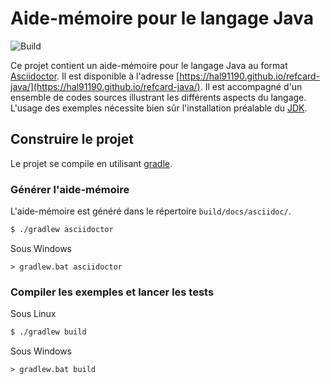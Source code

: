 # Aide-mémoire pour le langage Java

![Build](https://github.com/hal91190/refcard-java/workflows/Java%20CI%20with%20Gradle/badge.svg)

Ce projet contient un aide-mémoire pour le langage Java au format [Asciidoctor](https://asciidoctor.org/).
Il est disponible à l'adresse [https://hal91190.github.io/refcard-java/](https://hal91190.github.io/refcard-java/).
Il est accompagné d'un ensemble de codes sources illustrant les différents aspects du langage.
L'usage des exemples nécessite bien sûr l'installation préalable du [JDK](https://adoptopenjdk.net/).

## Construire le projet
Le projet se compile en utilisant [gradle](https://gradle.org/).

### Générer l'aide-mémoire
L'aide-mémoire est généré dans le répertoire `build/docs/asciidoc/`.

```bash
$ ./gradlew asciidoctor
```

Sous Windows
```
> gradlew.bat asciidoctor
```

### Compiler les exemples et lancer les tests
Sous Linux
```bash
$ ./gradlew build
```

Sous Windows
```
> gradlew.bat build
```
